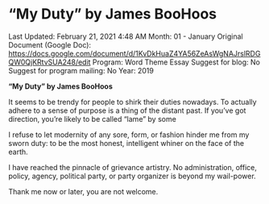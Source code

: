 # “My Duty” by James BooHoos

Last Updated: February 21, 2021 4:48 AM
Month: 01 - January
Original Document (Google Doc): https://docs.google.com/document/d/1KvDkHuaZ4YA56ZeAsWgNAJrslRDGQW0QjKRtvSUA248/edit
Program: Word Theme Essay
Suggest for blog: No
Suggest for program mailing: No
Year: 2019

**“My Duty” by James BooHoos**

It seems to be trendy for people to shirk their duties nowadays. To actually adhere to a sense of purpose is a thing of the distant past. If you’ve got direction, you’re likely to be called “lame” by some

I refuse to let modernity of any sore, form, or fashion hinder me from my sworn duty: to be the most honest, intelligent whiner on the face of the earth.

I have reached the pinnacle of grievance artistry. No administration, office, policy, agency, political party, or party organizer is beyond my wail-power.

Thank me now or later, you are not welcome.